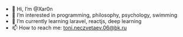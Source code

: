 - 👋 Hi, I’m @Xar0n
- 👀 I’m interested in programming, philosophy, psychology, swimming
- 🌱 I’m currently learning laravel, reactjs, deep learning
- 📫 How to reach me: toni.neczvetaev.06@bk.ru

<!---
- 💞️ I’m looking to collaborate on ...
Xar0n/Xar0n is a ✨ special ✨ repository because its `README.md` (this file) appears on your GitHub profile.
You can click the Preview link to take a look at your changes.
--->
